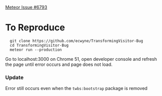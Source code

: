 [Meteor Issue #6793](https://github.com/meteor/meteor/issues/6793)

# To Reproduce
```shell
  git clone https://github.com/ecwyne/TransformingVisitor-Bug
  cd TransformingVisitor-Bug
  meteor run --production
```
Go to localhost:3000 on Chrome 51, open developer console and refresh the page until error occurs and page does not load.

### Update
Error still occurs even when the `twbs:bootstrap` package is removed
